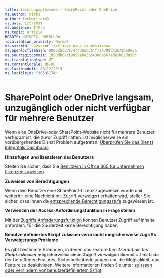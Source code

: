 ```yaml
---
title: Leistungsprobleme – SharePoint oder OneDrive
ms.author: kirks
author: Techwriter40
ms.date: 1/3/2019
ms.audience: ITPro
ms.topic: article
ROBOTS: NOINDEX, NOFOLLOW
localization_priority: Normal
ms.assetid: 9225ec0f-771f-4d7a-8157-e188953107aa
ms.openlocfilehash: 880b2bdd7b74f4365bcbff73a709d42e72be0e3a
ms.sourcegitcommit: 1d98db8acb9959aba3b5e308a567ade6b62da56c
ms.translationtype: MT
ms.contentlocale: de-DE
ms.lasthandoff: 08/22/2019
ms.locfileid: "36535174"
---
```

# <a name="sharepoint-or-onedrive-slow-inaccessible-or-unavailable-for-multiple-users"></a>SharePoint oder OneDrive langsam, unzugänglich oder nicht verfügbar für mehrere Benutzer

Wenn eine OneDrive-oder SharePoint-Website nicht für mehrere Benutzer verfügbar ist, die zuvor Zugriff hatten, ist möglicherweise ein vorübergehendes Dienst Problem aufgetreten. [Überprüfen Sie das Dienst Integritäts Dashboard](https://portal.office.com/adminportal/home#/servicehealth).

**Hinzufügen und lizenzieren des Benutzers**

Stellen Sie sicher, dass Sie [Benutzern in Office 365 für Unternehmen Lizenzen zuweisen](https://docs.microsoft.com/office365/admin/subscriptions-and-billing/assign-licenses-to-users?view=o365-worldwide&amp;tabs=One).


**Zuweisen von Berechtigungen**

Wenn dem Benutzer eine SharePoint-Lizenz zugewiesen wurde und weiterhin eine Nachricht mit Zugriff verweigert erhalten wird, stellen Sie sicher, dass Ihnen die [entsprechende Berechtigungsstufe](https://docs.microsoft.com/sharepoint/understanding-permission-levels) zugewiesen ist.

**Verwenden der Access-Anforderungsfunktion in Frage stellen**

Mit der [Zugriffs Anforderungsfunktion](https://support.office.com/article/Set-up-and-manage-access-requests-94B26E0B-2822-49D4-929A-8455698654B3) können Benutzer Zugriff auf Inhalte anfordern, für die Sie derzeit keine Berechtigung haben.

**Benutzerdefiniertes Skript zulassen verursacht möglicherweise Zugriffs Verweigerungs Probleme**

Es gibt bestimmte Szenarien, in denen das Feature *benutzerdefiniertes Skript zulassen* möglicherweise einen Zugriff verweigert darstellt. Eine Liste der betroffenen Features, Sicherheitsüberlegungen und die Möglichkeit, das Feature zu deaktivieren. Weitere Informationen finden Sie unter [zulassen oder verhindern von benutzerdefiniertem Skript](https://docs.microsoft.com/sharepoint/allow-or-prevent-custom-script).

